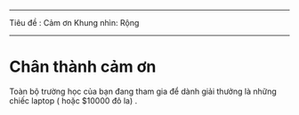 * * *

Tiêu đề : Cảm ơn Khung nhìn: Rộng

* * *

# Chân thành cảm ơn

Toàn bộ trường học của bạn đang tham gia để dành giải thưởng là những chiếc laptop ( hoặc $10000 đô la) .